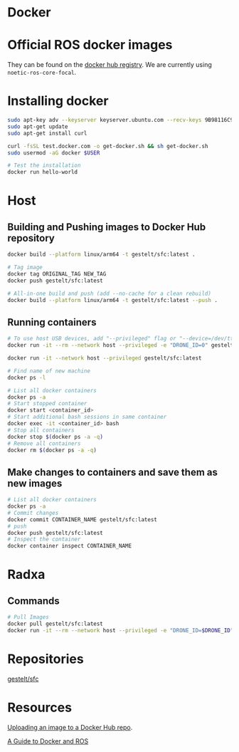 # Docker

# Official ROS docker images
They can be found on the [docker hub registry](https://registry.hub.docker.com/_/ros/). We are currently using `noetic-ros-core-focal`.

# Installing docker
```bash
sudo apt-key adv --keyserver keyserver.ubuntu.com --recv-keys 9B98116C9AA302C7
sudo apt-get update
sudo apt-get install curl

curl -fsSL test.docker.com -o get-docker.sh && sh get-docker.sh
sudo usermod -aG docker $USER 

# Test the installation
docker run hello-world 
```

# Host

## Building and Pushing images to Docker Hub repository
```bash
docker build --platform linux/arm64 -t gestelt/sfc:latest .

# Tag image
docker tag ORIGINAL_TAG NEW_TAG
docker push gestelt/sfc:latest

# All-in-one build and push (add --no-cache for a clean rebuild)
docker build --platform linux/arm64 -t gestelt/sfc:latest --push .
```

## Running containers
```bash
# To use host USB devices, add "--privileged" flag or "--device=/dev/ttyAML1"
docker run -it --rm --network host --privileged -e "DRONE_ID=0" gestelt/sfc:latest

docker run -it --network host --privileged gestelt/sfc:latest

# Find name of new machine 
docker ps -l

# List all docker containers
docker ps -a
# Start stopped container
docker start <container_id>
# Start additional bash sessions in same container
docker exec -it <container_id> bash
# Stop all containers
docker stop $(docker ps -a -q)
# Remove all containers
docker rm $(docker ps -a -q)
```

## Make changes to containers and save them as new images
```bash
# List all docker containers
docker ps -a
# Commit changes
docker commit CONTAINER_NAME gestelt/sfc:latest
# push 
docker push gestelt/sfc:latest
# Inspect the container
docker container inspect CONTAINER_NAME
```

# Radxa

## Commands
```bash
# Pull Images
docker pull gestelt/sfc:latest
docker run -it --rm --network host --privileged -e "DRONE_ID=$DRONE_ID" gestelt/sfc:latest
```

# Repositories
[gestelt/sfc](https://hub.docker.com/r/gestelt/sfc)

# Resources
[Uploading an image to a Docker Hub repo](https://docs.docker.com/guides/workshop/04_sharing_app/).

[A Guide to Docker and ROS](https://roboticseabass.com/2021/04/21/docker-and-ros/)
